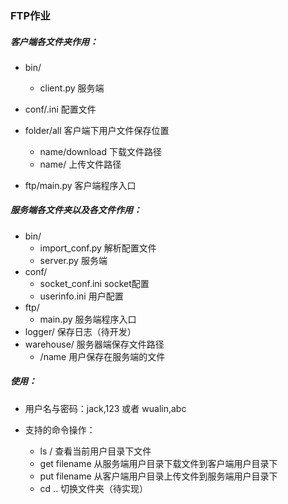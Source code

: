 ### FTP作业

##### 客户端各文件夹作用：
* bin/
    * client.py    服务端
* conf/.ini 配置文件
* folder/all    客户端下用户文件保存位置
    * name/download 下载文件路径
    * name/         上传文件路径

* ftp/main.py   客户端程序入口

##### 服务端各文件夹以及各文件作用：
* bin/
    * import_conf.py    解析配置文件
    * server.py    服务端
* conf/
    * socket_conf.ini   socket配置
    * userinfo.ini   用户配置
* ftp/
    * main.py   服务端程序入口
* logger/ 保存日志（待开发）
* warehouse/ 服务器端保存文件路径
    * /name  用户保存在服务端的文件

##### 使用：
* 用户名与密码：jack,123 或者 wualin,abc

* 支持的命令操作：
    * ls /     查看当前用户目录下文件
    * get filename  从服务端用户目录下载文件到客户端用户目录下
    * put filename  从客户端用户目录上传文件到服务端用户目录下
    * cd ..     切换文件夹（待实现）


